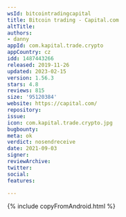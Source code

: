 ```yaml
---
wsId: bitcointradingcapital
title: Bitcoin trading - Capital.com
altTitle: 
authors:
- danny
appId: com.kapital.trade.crypto
appCountry: cz
idd: 1487443266
released: 2019-11-26
updated: 2023-02-15
version: 1.56.3
stars: 4.8
reviews: 815
size: '95120384'
website: https://capital.com/
repository: 
issue: 
icon: com.kapital.trade.crypto.jpg
bugbounty: 
meta: ok
verdict: nosendreceive
date: 2021-09-03
signer: 
reviewArchive: 
twitter: 
social: 
features: 

---
```


{% include copyFromAndroid.html %}
